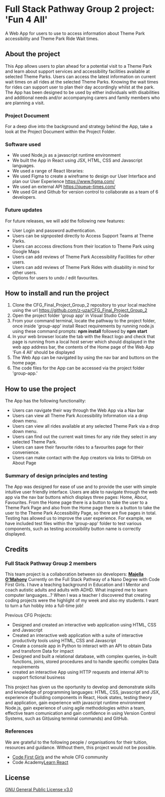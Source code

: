 # Full Stack Pathway Group 2 project: 'Fun 4 All'
A Web App for users to use to access information about Theme Park accessibility and Theme Park Ride Wait times.

## About the project

This App allows users to plan ahead for a potential visit to a Theme Park and learn about support services and accessibility facilities available at selected Theme Parks.  Users can access the latest information on current wait times on all rides at the selected Theme Parks.  Knowing the wait times for rides can support user to plan their day accordingly whilst at the park. The App has been designed to be used by either individuals with disabilities and additional needs and/or accompanying carers and family members who are planning a visit. 

### Project Document
For a deep dive into the background and strategy behind the App, take a look at the Project Document within the Project Folder.

### Software used
- We used Node,js as a javascript runtime environment
- We built the App in React using JSX, HTML, CSS and Javascript languages.
- We used a range of React libraries: 
- We used Figma to create a wireframe to design our User Interface and plan our User Experience https://www.figma.com/
- We used an external API https://queue-times.com/ 
- We used Git and Github for version control to collaborate as a team of 6 developers.

### Future updates
For future releases, we will add the following new features:
- User Login and password authentication.
- Users can be signposted directly to Access Support Teams at Theme Parks.
- Users can acccess directions from their location to Theme Park using Google Maps
- Users can add reviews of Theme Park Accessibility Facilities for other users.
- Users can add reviews of Theme Park Rides with disability in mind for other users.
- Options for users to undo / edit favourites.

## How to install and run the project
1.	Clone the CFG_Final_Project_Group_2 repository to your local machine using the url [https://github.com/z-uza/CFG_Final_Project_Group_2 ](https://github.com/z-uza/CFG_Final_Project_Group_2)
2.	Open the project folder 'group app' in Visual Studio Code
3.	From your command terminal, locate the pathway to the project folder, once inside 'group-app' install React requirements by running node.js using these command prompts: **npm install** followed by **npm start**
4.	In your web browser locate the tab with the React logo and check that page is running from a local host server which should displayed in the web app address bar, the contents of the Home page of the Web App 'Fun 4 All' should be displayed
5. The Web App can be navigated by using the nav bar and buttons on the home page.
6. The code files for the App can be accessed via the project folder 'group-app.'

## How to use the project
The App has the following functionality:
- Users can navigate their way through the Web App via a Nav bar
- Users can view all Theme Park Accessibility Information via a drop down menu.
- Users can view all rides available at any selected Theme Park via a drop down menu.
- Users can find out the current wait times for any ride they select in any selected Theme Park.
- Users can save their favourite rides to a favourites page for their convenience.
- Users can make contact with the App creators via links to GitHub on About Page

### Summary of design principles and testing

The App was designed for ease of use and to provide the user with simple intuitive user friendly interface. Users are able to navigate through the web app via the nav bar buttons which displays three pages: Home, About, Favourites. From the Home page there is a button to take the user to a Theme Park Page and also from the Home page there is a button to take the user to the Theme Park Accessibility Page, so there are five pages in total.
Testing has allowed us to improve the user experience. For example, we have included test files within the 'group-app' folder to test various components, such as testing accessibility button name is correctly displayed. 

## Credits
### Full Stack Pathway Group 2 members
This team project is a collaboration between six developers:
**[Majella O'Mahony](https://github.com/MadgeMom)**
Currently on the Full Stack Pathway of a Nano Degree with Code First Girls.  I have a teaching background in Education and I Mentor and coach autistic adults and adults with ADHD. What inspired me to learn computer languages...? When I was a teacher I discovered that creating coding projects were the highlight of my week and also my students.  I want to turn a fun hobby into a full-time job!

Previous CFG Projects:
- Designed and created an interactive web application using HTML, CSS and Javascript
- Created an interactive web application with a suite of interactive productivity tools using HTML, CSS and Javascript
- Create a console app in Python to interact with an API to obtain Data and transform Data for impact
- Designed and built a relational database, with complex queries, in-built functions, joins, stored procedures and to handle specific complex Data requirements
- created an interactive App using HTTP requests and internal API to support fictional business
  
This project has given us the oportunity to develop and demonstrate skills and knowledge of programming languages: HTML, CSS, javascript and JSX, experience of building components in React, Hook states, testing theory and application, gain experience with javascript runtime environment Node.js, gain experience of using agile methodologies within a team, effective team comunication and gain confidence in using Version Control Systems, such as Git(using terminal commands) and GitHub.  

### References
We are grateful to the following people / organisations for their tuition, resources and guidance. Without them, this project would not be possible.

- [Code First Girls](https://codefirstgirls.com/) and the whole CFG community
- Code Academy[Learn React](https://www.codecademy.com/search?query=react%20101)


## License
[GNU General Public License v3.0](License)


